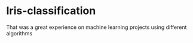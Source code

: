 # Iris-classification
That was a great experience on machine learning projects using different algorithms
